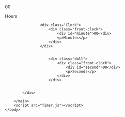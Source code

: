 <!DOCTYPE html>
<html>
    <head>
        <meta charset = "utf-8">
        <title> Digital Clock</title>
        <link rel="stylesheet" href="Timer.css">
    </head>
    <body>
        <main class="container">
            <h1 class="day" id="day"></h1>
            <div class="box">
                <div class="Clock">
                    <div class="front-clock">
                        <div id="hour">00</div>
                        <p>Hours</p>
                    </div>
                </div>

                
                    <div class="Clock">
                        <div class="front-clock">
                            <div id="minute">00</div>
                            <p>Minutes</p>
                        </div>
                    </div>
                    

                        <div class="dall">
                            <div class="front-clock">
                                <div id="second">00</div>
                                <p>Seconds</p>
                            </div>
                        </div>
                        
                    
            </div>

        </main>
        <script src="Timer.js"></script>
    </body>
</html>
